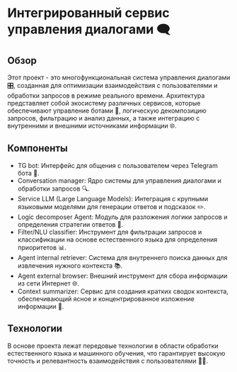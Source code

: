 # Интегрированный сервис управления диалогами 🗨️

## Обзор

Этот проект - это многофункциональная система управления диалогами 🎛️, созданная для оптимизации взаимодействия с пользователями и обработки запросов в режиме реального времени. Архитектура представляет собой экосистему различных сервисов, которые обеспечивают управление ботами 🤖, логическую декомпозицию запросов, фильтрацию и анализ данных, а также интеграцию с внутренними и внешними источниками информации 🌐.

## Компоненты

- TG bot: Интерфейс для общения с пользователем через Telegram бота 📱.
- Conversation manager: Ядро системы для управления диалогами и обработки запросов 🔍.
- Service LLM (Large Language Models): Интеграция с крупными языковыми моделями для генерации ответов и подсказок ✏️.
- Logic decomposer Agent: Модуль для разложения логики запросов и определения стратегии ответов 🧩.
- Filter/NLU classifier: Инструмент для фильтрации запросов и классификации на основе естественного языка для определения приоритетов 📊.
- Agent internal retriever: Система для внутреннего поиска данных для извлечения нужного контекста 📚.
- Agent external browser: Внешний инструмент для сбора информации из сети Интернет 🌐.
- Context summarizer: Сервис для создания кратких сводок контекста, обеспечивающий ясное и концентрированное изложение информации 📝.
  
## Технологии

В основе проекта лежат передовые технологии в области обработки естественного языка и машинного обучения, что гарантирует высокую точность и релевантность взаимодействия с пользователями 🤖🧠.
